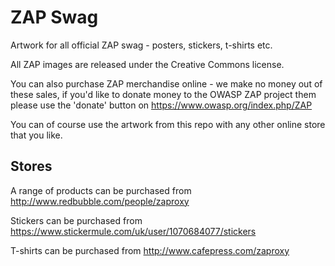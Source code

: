 # ZAP Swag
Artwork for all official ZAP swag - posters, stickers, t-shirts etc.

All ZAP images are released under the Creative Commons license.

You can also purchase ZAP merchandise online - we make no money out of these sales, if you'd like to donate money to the OWASP ZAP project them please use the 'donate' button on https://www.owasp.org/index.php/ZAP

You can of course use the artwork from this repo with any other online store that you like.

## Stores
A range of products can be purchased from http://www.redbubble.com/people/zaproxy

Stickers can be purchased from https://www.stickermule.com/uk/user/1070684077/stickers

T-shirts can be purchased from http://www.cafepress.com/zaproxy

